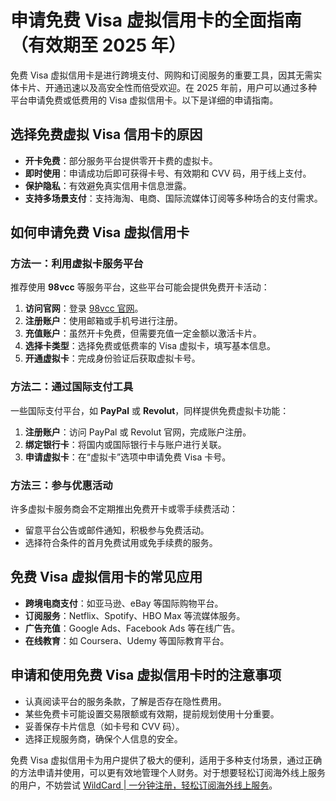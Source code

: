 # 申请免费 Visa 虚拟信用卡的全面指南（有效期至 2025 年）

免费 Visa 虚拟信用卡是进行跨境支付、网购和订阅服务的重要工具，因其无需实体卡片、开通迅速以及高安全性而倍受欢迎。在 2025 年前，用户可以通过多种平台申请免费或低费用的 Visa 虚拟信用卡。以下是详细的申请指南。

## 选择免费虚拟 Visa 信用卡的原因

- **开卡免费**：部分服务平台提供零开卡费的虚拟卡。
- **即时使用**：申请成功后即可获得卡号、有效期和 CVV 码，用于线上支付。
- **保护隐私**：有效避免真实信用卡信息泄露。
- **支持多场景支付**：支持海淘、电商、国际流媒体订阅等多种场合的支付需求。

## 如何申请免费 Visa 虚拟信用卡

### 方法一：利用虚拟卡服务平台

推荐使用 **98vcc** 等服务平台，这些平台可能会提供免费开卡活动：

1. **访问官网**：登录 [98vcc 官网](https://bbtdd.com/WildCard)。
2. **注册账户**：使用邮箱或手机号进行注册。
3. **充值账户**：虽然开卡免费，但需要充值一定金额以激活卡片。
4. **选择卡类型**：选择免费或低费率的 Visa 虚拟卡，填写基本信息。
5. **开通虚拟卡**：完成身份验证后获取虚拟卡号。

### 方法二：通过国际支付工具

一些国际支付平台，如 **PayPal** 或 **Revolut**，同样提供免费虚拟卡功能：

1. **注册账户**：访问 PayPal 或 Revolut 官网，完成账户注册。
2. **绑定银行卡**：将国内或国际银行卡与账户进行关联。
3. **申请虚拟卡**：在“虚拟卡”选项中申请免费 Visa 卡号。

### 方法三：参与优惠活动

许多虚拟卡服务商会不定期推出免费开卡或零手续费活动：

- 留意平台公告或邮件通知，积极参与免费活动。
- 选择符合条件的首月免费试用或免手续费的服务。

## 免费 Visa 虚拟信用卡的常见应用

- **跨境电商支付**：如亚马逊、eBay 等国际购物平台。
- **订阅服务**：Netflix、Spotify、HBO Max 等流媒体服务。
- **广告充值**：Google Ads、Facebook Ads 等在线广告。
- **在线教育**：如 Coursera、Udemy 等国际教育平台。

## 申请和使用免费 Visa 虚拟信用卡时的注意事项

- 认真阅读平台的服务条款，了解是否存在隐性费用。
- 某些免费卡可能设置交易限额或有效期，提前规划使用十分重要。
- 妥善保存卡片信息（如卡号和 CVV 码）。
- 选择正规服务商，确保个人信息的安全。

免费 Visa 虚拟信用卡为用户提供了极大的便利，适用于多种支付场景，通过正确的方法申请并使用，可以更有效地管理个人财务。对于想要轻松订阅海外线上服务的用户，不妨尝试 [WildCard | 一分钟注册，轻松订阅海外线上服务](https://bbtdd.com/WildCard)。